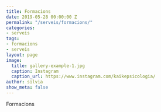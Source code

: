 ```yaml
---
title: Formacions
date: 2019-05-28 00:00:00 Z
permalink: "/serveis/formacions/"
categories:
- serveis
tags:
- formacions
- serveis
layout: page
image:
  title: gallery-example-1.jpg
  caption: Instagram
  caption_url: https://www.instagram.com/kaikepsicologia/
author: silvia
show_meta: false
---
```

Formacions
